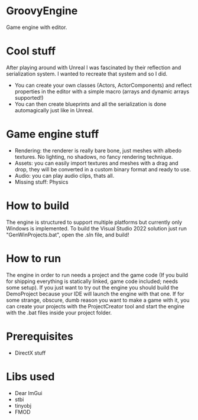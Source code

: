 # GroovyEngine
Game engine with editor.

# Cool stuff
After playing around with Unreal I was fascinated by their reflection and serialization system.
I wanted to recreate that system and so I did.
- You can create your own classes (Actors, ActorComponents) and reflect properties in the editor with a simple macro (arrays and dynamic arrays supported!)
- You can then create blueprints and all the serialization is done automagically just like in Unreal.

# Game engine stuff
- Rendering: the renderer is really bare bone, just meshes with albedo textures. No lighting, no shadows, no fancy rendering technique. 
- Assets: you can easily import textures and meshes with a drag and drop, they will be converted in a custom binary format and ready to use.
- Audio: you can play audio clips, thats all.
- Missing stuff: Physics

# How to build
The engine is structured to support multiple platforms but currently only Windows is implemented.
To build the Visual Studio 2022 solution just run "GenWinProjects.bat", open the .sln file, and build!

# How to run
The engine in order to run needs a project and the game code (If you build for shipping everything is statically linked, game code included; needs some setup).
If you just want to try out the engine you should build the DemoProject because your IDE will launch the engine with that one.
If for some strange, obscure, dumb reason you want to make a game with it, you can create your projects with the ProjectCreator tool and start the engine with the .bat files inside your project folder.

# Prerequisites
- DirectX stuff

# Libs used
- Dear ImGui
- stbi
- tinyobj
- FMOD
